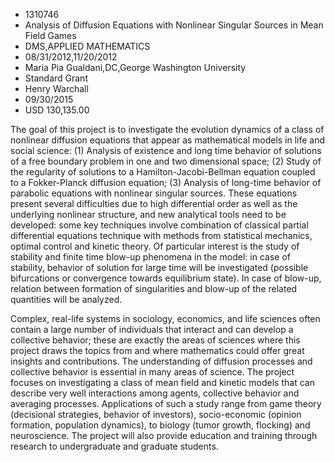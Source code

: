 
* 1310746
* Analysis of Diffusion Equations with Nonlinear Singular Sources in Mean Field Games
* DMS,APPLIED MATHEMATICS
* 08/31/2012,11/20/2012
* Maria Pia Gualdani,DC,George Washington University
* Standard Grant
* Henry Warchall
* 09/30/2015
* USD 130,135.00

The goal of this project is to investigate the evolution dynamics of a class of
nonlinear diffusion equations that appear as mathematical models in life and
social science: (1) Analysis of existence and long time behavior of solutions of
a free boundary problem in one and two dimensional space; (2) Study of the
regularity of solutions to a Hamilton-Jacobi-Bellman equation coupled to a
Fokker-Planck diffusion equation; (3) Analysis of long-time behavior of
parabolic equations with nonlinear singular sources. These equations present
several difficulties due to high differential order as well as the underlying
nonlinear structure, and new analytical tools need to be developed: some key
techniques involve combination of classical partial differential equations
technique with methods from statistical mechanics, optimal control and kinetic
theory. Of particular interest is the study of stability and finite time blow-up
phenomena in the model: in case of stability, behavior of solution for large
time will be investigated (possible bifurcations or convergence towards
equilibrium state). In case of blow-up, relation between formation of
singularities and blow-up of the related quantities will be analyzed.

Complex, real-life systems in sociology, economics, and life sciences often
contain a large number of individuals that interact and can develop a collective
behavior; these are exactly the areas of sciences where this project draws the
topics from and where mathematics could offer great insights and contributions.
The understanding of diffusion processes and collective behavior is essential in
many areas of science. The project focuses on investigating a class of mean
field and kinetic models that can describe very well interactions among agents,
collective behavior and averaging processes. Applications of such a study range
from game theory (decisional strategies, behavior of investors), socio-economic
(opinion formation, population dynamics), to biology (tumor growth, flocking)
and neuroscience. The project will also provide education and training through
research to undergraduate and graduate students.
